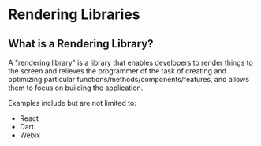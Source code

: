 # Rendering Libraries

## What is a Rendering Library?

A "rendering library" is a library that enables developers to render things to the screen and relieves the programmer of the task of creating and optimizing particular functions/methods/components/features, and allows them to focus on building the application.

Examples include but are not limited to:

* React
* Dart
* Webix